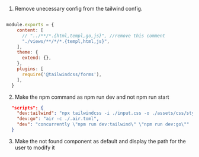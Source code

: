 1. Remove unecessary config from the tailwind config.
```js

module.exports = {
    content: [
      // "../**/*.{html,templ,go,js}", //remove this comment
      "./views/**/*/*.{templ,html,js}",
    ],
    theme: {
      extend: {},
    },
    plugins: [
      require('@tailwindcss/forms'),
    ],
  }
```
2. Make the npm command as npm run dev and not npm run start

```json
  "scripts": {
    "dev:tailwind": "npx tailwindcss -i ./input.css -o ./assets/css/styles.css --watch",
    "dev:go": "air -c ./.air.toml",
    "dev": "concurrently \"npm run dev:tailwind\" \"npm run dev:go\""
  }

```

3. Make the not found component as default and display the path for the user to modify it
